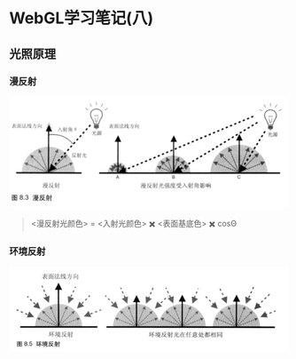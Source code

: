 # WebGL学习笔记\(八\)

## 光照原理

### 漫反射

![](/assets/impor221t.png)

> &lt;漫反射光颜色&gt; = &lt;入射光颜色&gt; ✖️ &lt;表面基底色&gt; ✖️ cosΘ

### 环境反射

![](/assets/impo3rt.png)



